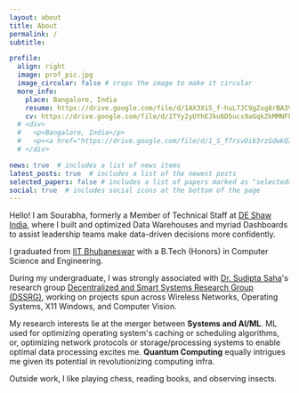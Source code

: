 ```yaml
---
layout: about
title: About
permalink: /
subtitle: 

profile:
  align: right
  image: prof_pic.jpg
  image_circular: false # crops the image to make it circular
  more_info:
    place: Bangalore, India
    resume: https://drive.google.com/file/d/1AX3Xi5_f-huL7JC9gZug8rBA3V7GpqHp/view
    cv: https://drive.google.com/file/d/1TYy2yUYhEJku6D5ucs9aGqkZkMMNFF3_/view
  # <div>
  #   <p>Bangalore, India</p>
  #   <p><a href="https://drive.google.com/file/d/1_S_f7rsvOib3rzSdwkQIl9mjA8grnnQ0/view" target="_blank">Resume</a> / <a href="https://drive.google.com/file/d/1TYy2yUYhEJku6D5ucs9aGqkZkMMNFF3_/view" target="_blank">CV</a></p>
  # </div>

news: true  # includes a list of news items
latest_posts: true  # includes a list of the newest posts
selected_papers: false # includes a list of papers marked as "selected={true}"
social: true  # includes social icons at the bottom of the page
---
```


Hello! I am Sourabha, formerly a Member of Technical Staff at [DE Shaw India](https://www.deshawindia.com/), where I built and optimized Data Warehouses and myriad Dashboards to assist leadership teams make data-driven decisions more confidently.

I graduated from [IIT Bhubaneswar](https://www.iitbbs.ac.in/) with a B.Tech (Honors) in Computer Science and Engineering.

During my undergraduate, I was strongly associated with [Dr. Sudipta Saha](https://www.iitbbs.ac.in/profile.php/sudipta/)'s research group [Decentralized and Smart Systems Research Group (DSSRG)](https://sites.google.com/iitbbs.ac.in/dssrg), working on projects spun across Wireless Networks, Operating Systems, X11 Windows, and Computer Vision.

My research interests lie at the merger between **Systems and AI/ML**. ML used for optimizing operating system's caching or scheduling algorithms, or, optimizing network protocols or storage/processing systems to enable optimal data processing excites me. **Quantum Computing** equally intrigues me given its potential in revolutionizing computing infra.

Outside work, I like playing chess, reading books, and observing insects.
